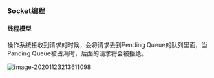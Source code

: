 ### Socket编程

#### 线程模型

操作系统接收到请求的时候，会将请求丢到Pending Queue的队列里面，当Panding Queue被占满时，后面的请求将会被拒绝。

![image-20201123213611098](https://typroa12138.oss-cn-hangzhou.aliyuncs.com/image/2020/11/20201123213621606.png)